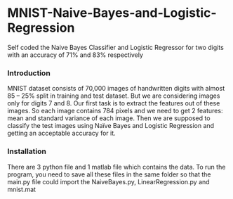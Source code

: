 # MNIST-Naive-Bayes-and-Logistic-Regression
Self coded the Naive Bayes Classifier and Logistic Regressor for two digits with an accuracy of 71% and 83% respectively

### Introduction
MNIST dataset consists of 70,000 images of handwritten digits with almost 85 – 25% split in training and test dataset. But we are considering images only for digits 7 and 8.
Our first task is to extract the features out of these images. So each image contains 784 pixels and we need to get 2 features: mean and standard variance of each image. Then we are supposed to classify the test images using Naïve Bayes and Logistic Regression and getting an acceptable accuracy for it.

### Installation
There are 3 python file and 1 matlab file which contains the data. To run the program, you need to save all these files in the same folder so that the main.py file could import the NaiveBayes.py, LinearRegression.py and mnist.mat
